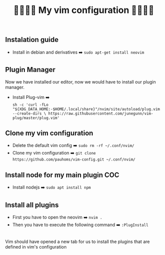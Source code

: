 <p><h1 align="center"> 👩‍💻👩‍💻 My vim configuration 👩‍💻👩‍💻 </h1><br></p>

## Instalation guide
- Install in debian and derivatives ➡️  `sudo apt-get install neovim`

## Plugin Manager
Now we have installed our editor, now we would have to install our plugin manager.
- Install Plug-vim  ➡️  
 `sh -c 'curl -fLo "${XDG_DATA_HOME:-$HOME/.local/share}"/nvim/site/autoload/plug.vim --create-dirs \
       https://raw.githubusercontent.com/junegunn/vim-plug/master/plug.vim'`

## Clone my vim configuration
- Delete the default vim config ➡️ `sudo rm -rf ~/.conf/nvim/` 
- Clone my vim configuration ➡️ `git clone https://github.com/pauhoms/vim-config.git ~/.conf/nvim/`

## Install node for my main plugin COC
- Install nodejs ➡️ `sudo apt install npm`

## Install all plugins
- First you have to open the neovim ➡️ `nvim .`
- Then you have to execute the following command ➡️ `:PlugInstall`
<br>
Vim should have opened a new tab for us to install the plugins that are defined in vim's configuration
